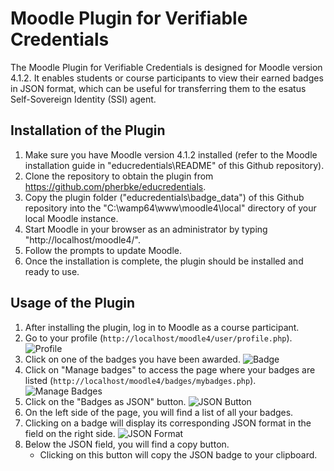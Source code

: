 # Moodle Plugin for Verifiable Credentials

The Moodle Plugin for Verifiable Credentials is designed for Moodle version 4.1.2. It enables students or course participants to view their earned badges in JSON format, which can be useful for transferring them to the esatus Self-Sovereign Identity (SSI) agent.

## Installation of the Plugin

1. Make sure you have Moodle version 4.1.2 installed (refer to the Moodle installation guide in "educredentials\README" of this Github repository).
2. Clone the repository to obtain the plugin from https://github.com/pherbke/educredentials.
3. Copy the plugin folder ("educredentials\badge_data") of this Github repository into the "C:\wamp64\www\moodle4\local" directory of your local Moodle instance.
4. Start Moodle in your browser as an administrator by typing "http://localhost/moodle4/".
5. Follow the prompts to update Moodle.
6. Once the installation is complete, the plugin should be installed and ready to use.

## Usage of the Plugin

1. After installing the plugin, log in to Moodle as a course participant.
2. Go to your profile (`http://localhost/moodle4/user/profile.php`).
   ![Profile](https://github.com/pherbke/educredentials/assets/103564990/87530c07-caf3-4e8d-a8ac-3e7cc3fef475)
3. Click on one of the badges you have been awarded.
   ![Badge](https://github.com/pherbke/educredentials/assets/103564990/66147928-1bf5-453f-bd60-d60273d350ae)
4. Click on "Manage badges" to access the page where your badges are listed (`http://localhost/moodle4/badges/mybadges.php`).
   ![Manage Badges](https://github.com/pherbke/educredentials/assets/103564990/4a274a7d-5dd2-44f8-8b59-b564edcdd9a1)
5. Click on the "Badges as JSON" button.
   ![JSON Button](https://github.com/pherbke/educredentials/assets/103564990/4f305ca6-3099-4037-839b-3ca78d0c06ff)
6. On the left side of the page, you will find a list of all your badges.
7. Clicking on a badge will display its corresponding JSON format in the field on the right side.
   ![JSON Format](https://github.com/pherbke/educredentials/assets/103564990/5442083a-93f1-40bb-9482-041685a0dc87)
8. Below the JSON field, you will find a copy button.
   - Clicking on this button will copy the JSON badge to your clipboard.

